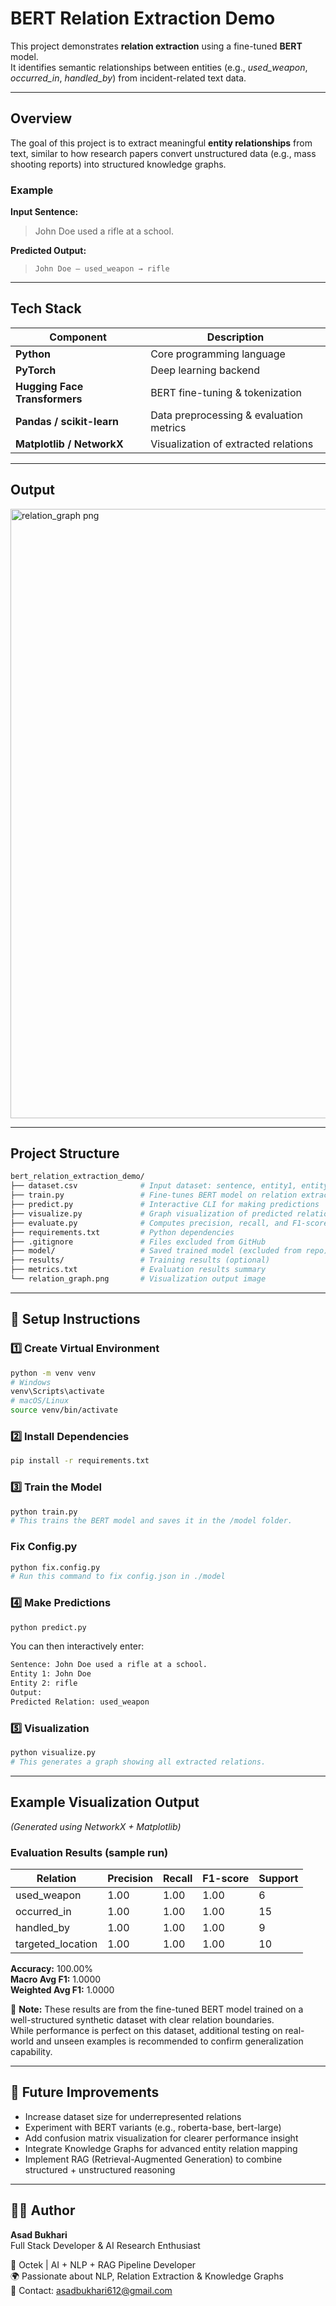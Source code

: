 # BERT Relation Extraction Demo

This project demonstrates **relation extraction** using a fine-tuned **BERT** model.  
It identifies semantic relationships between entities (e.g., *used_weapon*, *occurred_in*, *handled_by*) from incident-related text data.

---

## Overview

The goal of this project is to extract meaningful **entity relationships** from text, similar to how research papers convert unstructured data (e.g., mass shooting reports) into structured knowledge graphs.

### Example

**Input Sentence:**
> John Doe used a rifle at a school.

**Predicted Output:**
> `John Doe — used_weapon → rifle`

---

## Tech Stack

| Component | Description |
|------------|-------------|
| **Python** | Core programming language |
| **PyTorch** | Deep learning backend |
| **Hugging Face Transformers** | BERT fine-tuning & tokenization |
| **Pandas / scikit-learn** | Data preprocessing & evaluation metrics |
| **Matplotlib / NetworkX** | Visualization of extracted relations |

---

## Output

<img width="1920" height="975" alt="relation_graph png" src="https://github.com/user-attachments/assets/bf8af9b7-aac2-4bdf-b2be-7354bb151f4a" />

---

## Project Structure

```bash
bert_relation_extraction_demo/
├── dataset.csv              # Input dataset: sentence, entity1, entity2, relation
├── train.py                 # Fine-tunes BERT model on relation extraction task
├── predict.py               # Interactive CLI for making predictions
├── visualize.py             # Graph visualization of predicted relations
├── evaluate.py              # Computes precision, recall, and F1-score
├── requirements.txt         # Python dependencies
├── .gitignore               # Files excluded from GitHub
├── model/                   # Saved trained model (excluded from repo)
├── results/                 # Training results (optional)
├── metrics.txt              # Evaluation results summary
└── relation_graph.png       # Visualization output image
```

---

## 🚀 Setup Instructions

### 1️⃣ Create Virtual Environment
```bash
python -m venv venv
# Windows
venv\Scripts\activate
# macOS/Linux
source venv/bin/activate
```

### 2️⃣ Install Dependencies
```bash
pip install -r requirements.txt
```

### 3️⃣ Train the Model
```bash
python train.py
# This trains the BERT model and saves it in the /model folder.
```

### Fix Config.py

```bash
python fix.config.py
# Run this command to fix config.json in ./model
```

### 4️⃣ Make Predictions
```bash
python predict.py
```
You can then interactively enter:
```bash
Sentence: John Doe used a rifle at a school.
Entity 1: John Doe
Entity 2: rifle
Output:
Predicted Relation: used_weapon
```

### 5️⃣ Visualization
```bash
python visualize.py
# This generates a graph showing all extracted relations.
```

---

## Example Visualization Output

*(Generated using NetworkX + Matplotlib)*

### Evaluation Results (sample run)

| Relation | Precision | Recall | F1-score | Support |
|-----------|-----------|--------|----------|---------|
| used_weapon | 1.00 | 1.00 | 1.00 | 6 |
| occurred_in | 1.00 | 1.00 | 1.00 | 15 |
| handled_by | 1.00 | 1.00 | 1.00 | 9 |
| targeted_location | 1.00 | 1.00 | 1.00 | 10 |

**Accuracy:** 100.00%  
**Macro Avg F1:** 1.0000  
**Weighted Avg F1:** 1.0000  

🧩 **Note:** These results are from the fine-tuned BERT model trained on a well-structured synthetic dataset with clear relation boundaries.  
While performance is perfect on this dataset, additional testing on real-world and unseen examples is recommended to confirm generalization capability.

---

## 🎯 Future Improvements

- Increase dataset size for underrepresented relations  
- Experiment with BERT variants (e.g., roberta-base, bert-large)  
- Add confusion matrix visualization for clearer performance insight  
- Integrate Knowledge Graphs for advanced entity relation mapping  
- Implement RAG (Retrieval-Augmented Generation) to combine structured + unstructured reasoning  

---

## 👨‍💻 Author

**Asad Bukhari**  
Full Stack Developer & AI Research Enthusiast  

💼 Octek | AI + NLP + RAG Pipeline Developer  
🌍 Passionate about NLP, Relation Extraction & Knowledge Graphs  
📧 Contact: asadbukhari612@gmail.com
